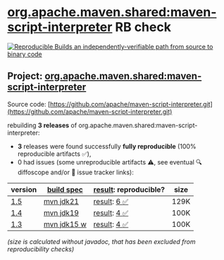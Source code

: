 [org.apache.maven.shared:maven-script-interpreter](https://central.sonatype.com/artifact/org.apache.maven.shared/maven-script-interpreter/versions) RB check
=======

[![Reproducible Builds](https://reproducible-builds.org/images/logos/rb.svg) an independently-verifiable path from source to binary code](https://reproducible-builds.org/)

## Project: [org.apache.maven.shared:maven-script-interpreter](https://central.sonatype.com/artifact/org.apache.maven.shared/maven-script-interpreter/versions)

Source code: [https://github.com/apache/maven-script-interpreter.git](https://github.com/apache/maven-script-interpreter.git)

rebuilding **3 releases** of org.apache.maven.shared:maven-script-interpreter:
- **3** releases were found successfully **fully reproducible** (100% reproducible artifacts :white_check_mark:),
- 0 had issues (some unreproducible artifacts :warning:, see eventual :mag: diffoscope and/or :memo: issue tracker links):

| version | [build spec](/BUILDSPEC.md) | [result](https://reproducible-builds.org/docs/jvm/): reproducible? | size |
| -- | --------- | ------ | -- |
| [1.5](https://central.sonatype.com/artifact/org.apache.maven.shared/maven-script-interpreter/1.5/pom) | [mvn jdk21](maven-script-interpreter-1.5.buildspec) | [result](maven-script-interpreter-1.5.buildinfo): [6 :white_check_mark: ](maven-script-interpreter-1.5.buildcompare) | 129K |
| [1.4](https://central.sonatype.com/artifact/org.apache.maven.shared/maven-script-interpreter/1.4/pom) | [mvn jdk19](maven-script-interpreter-1.4.buildspec) | [result](maven-script-interpreter-1.4.buildinfo): [4 :white_check_mark: ](maven-script-interpreter-1.4.buildcompare) | 100K |
| [1.3](https://central.sonatype.com/artifact/org.apache.maven.shared/maven-script-interpreter/1.3/pom) | [mvn jdk15 w](maven-script-interpreter-1.3.buildspec) | [result](maven-script-interpreter-1.3.buildinfo): [4 :white_check_mark: ](maven-script-interpreter-1.3.buildcompare) | 100K |

<i>(size is calculated without javadoc, that has been excluded from reproducibility checks)</i>
